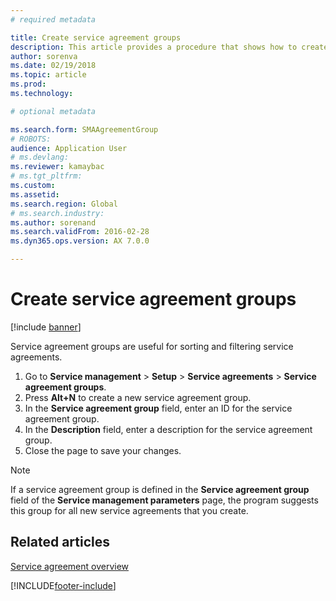```yaml
---
# required metadata

title: Create service agreement groups  
description: This article provides a procedure that shows how to create service agreement groups.
author: sorenva
ms.date: 02/19/2018
ms.topic: article
ms.prod: 
ms.technology: 

# optional metadata

ms.search.form: SMAAgreementGroup
# ROBOTS: 
audience: Application User
# ms.devlang: 
ms.reviewer: kamaybac
# ms.tgt_pltfrm: 
ms.custom: 
ms.assetid: 
ms.search.region: Global
# ms.search.industry: 
ms.author: sorenand
ms.search.validFrom: 2016-02-28
ms.dyn365.ops.version: AX 7.0.0

---
```


# Create service agreement groups 

[!include [banner](../includes/banner.md)]

Service agreement groups are useful for sorting and filtering service agreements.

1. Go to **Service management** \> **Setup** \> **Service agreements** \> **Service agreement groups**.
2. Press **Alt+N** to create a new service agreement group.
3. In the **Service agreement group** field, enter an ID for the service agreement group.
4. In the **Description** field, enter a description for the service agreement group.
5. Close the page to save your changes.

> [!NOTE]
> If a service agreement group is defined in the **Service agreement group** field of the **Service management parameters** page, the program suggests this group for all new service agreements that you create.

## Related articles

[Service agreement overview](service-agreement-groups.md)


[!INCLUDE[footer-include](../../includes/footer-banner.md)]
